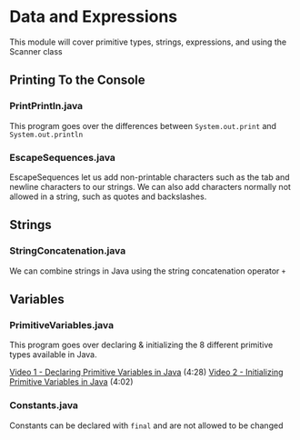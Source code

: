 # Data and Expressions

This module will cover primitive types, strings, expressions, and using the Scanner class

## Printing To the Console

### PrintPrintln.java

This program goes over the differences between `System.out.print` and `System.out.println`

### EscapeSequences.java

EscapeSequences let us add non-printable characters such as the tab and newline characters to our strings.  We can also add characters normally not allowed in a string, such as quotes and backslashes.

## Strings

### StringConcatenation.java

We can combine strings in Java using the string concatenation operator `+`

## Variables

### PrimitiveVariables.java

This program goes over declaring & initializing the 8 different primitive types available in Java.

[Video 1 - Declaring Primitive Variables in Java](https://youtu.be/q-z4RUQs5DA) (4:28)
[Video 2 - Initializing Primitive Variables in Java](https://youtu.be/fWTEuVZ7mk0) (4:02)

### Constants.java

Constants can be declared with `final` and are not allowed to be changed
